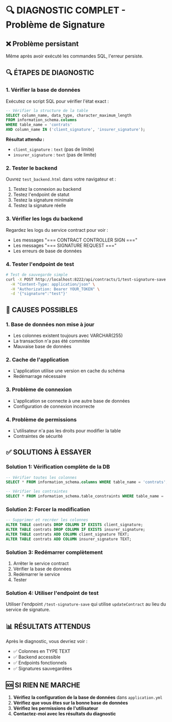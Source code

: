 # 🔍 DIAGNOSTIC COMPLET - Problème de Signature

## ❌ Problème persistant
Même après avoir exécuté les commandes SQL, l'erreur persiste.

## 🔍 ÉTAPES DE DIAGNOSTIC

### 1. Vérifier la base de données
Exécutez ce script SQL pour vérifier l'état exact :
```sql
-- Vérifier la structure de la table
SELECT column_name, data_type, character_maximum_length
FROM information_schema.columns 
WHERE table_name = 'contrats' 
AND column_name IN ('client_signature', 'insurer_signature');
```

**Résultat attendu :**
- `client_signature` : `text` (pas de limite)
- `insurer_signature` : `text` (pas de limite)

### 2. Tester le backend
Ouvrez `test_backend.html` dans votre navigateur et :
1. Testez la connexion au backend
2. Testez l'endpoint de statut
3. Testez la signature minimale
4. Testez la signature réelle

### 3. Vérifier les logs du backend
Regardez les logs du service contract pour voir :
- Les messages "=== CONTRACT CONTROLLER SIGN ==="
- Les messages "=== SIGNATURE REQUEST ==="
- Les erreurs de base de données

### 4. Tester l'endpoint de test
```bash
# Test de sauvegarde simple
curl -X POST http://localhost:8222/api/contracts/1/test-signature-save \
  -H "Content-Type: application/json" \
  -H "Authorization: Bearer YOUR_TOKEN" \
  -d '{"signature":"test"}'
```

## 🚨 CAUSES POSSIBLES

### 1. Base de données non mise à jour
- Les colonnes existent toujours avec VARCHAR(255)
- La transaction n'a pas été commitée
- Mauvaise base de données

### 2. Cache de l'application
- L'application utilise une version en cache du schéma
- Redémarrage nécessaire

### 3. Problème de connexion
- L'application se connecte à une autre base de données
- Configuration de connexion incorrecte

### 4. Problème de permissions
- L'utilisateur n'a pas les droits pour modifier la table
- Contraintes de sécurité

## ✅ SOLUTIONS À ESSAYER

### Solution 1: Vérification complète de la DB
```sql
-- Vérifier toutes les colonnes
SELECT * FROM information_schema.columns WHERE table_name = 'contrats';

-- Vérifier les contraintes
SELECT * FROM information_schema.table_constraints WHERE table_name = 'contrats';
```

### Solution 2: Forcer la modification
```sql
-- Supprimer et recréer les colonnes
ALTER TABLE contrats DROP COLUMN IF EXISTS client_signature;
ALTER TABLE contrats DROP COLUMN IF EXISTS insurer_signature;
ALTER TABLE contrats ADD COLUMN client_signature TEXT;
ALTER TABLE contrats ADD COLUMN insurer_signature TEXT;
```

### Solution 3: Redémarrer complètement
1. Arrêter le service contract
2. Vérifier la base de données
3. Redémarrer le service
4. Tester

### Solution 4: Utiliser l'endpoint de test
Utiliser l'endpoint `/test-signature-save` qui utilise `updateContract` au lieu du service de signature.

## 📊 RÉSULTATS ATTENDUS

Après le diagnostic, vous devriez voir :
- ✅ Colonnes en TYPE TEXT
- ✅ Backend accessible
- ✅ Endpoints fonctionnels
- ✅ Signatures sauvegardées

## 🆘 SI RIEN NE MARCHE

1. **Vérifiez la configuration de la base de données** dans `application.yml`
2. **Vérifiez que vous êtes sur la bonne base de données**
3. **Vérifiez les permissions de l'utilisateur**
4. **Contactez-moi avec les résultats du diagnostic**
